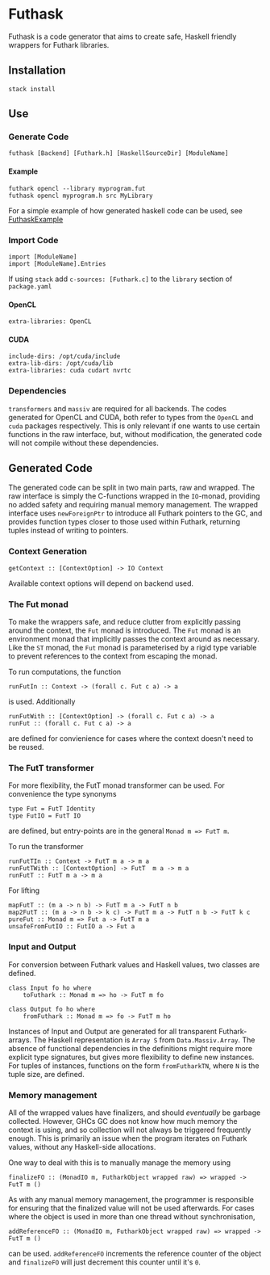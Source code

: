 # Futhask
Futhask is a code generator that aims to create safe, Haskell friendly wrappers for Futhark libraries.

## Installation
    stack install

## Use
### Generate Code
    futhask [Backend] [Futhark.h] [HaskellSourceDir] [ModuleName]

#### Example
    futhark opencl --library myprogram.fut
    futhask opencl myprogram.h src MyLibrary

For a simple example of how generated haskell code can be used, see [FuthaskExample](https://gitlab.com/Gusten_Isfeldt/futhaskexample)

### Import Code
    import [ModuleName]
    import [ModuleName].Entries

If using `stack` add `c-sources: [Futhark.c]` to the `library` section of `package.yaml`

#### OpenCL
    extra-libraries: OpenCL

#### CUDA
    include-dirs: /opt/cuda/include
    extra-lib-dirs: /opt/cuda/lib
    extra-libraries: cuda cudart nvrtc

### Dependencies
`transformers` and `massiv` are required for all backends.
The codes generated for OpenCL and CUDA, both refer to types from the `OpenCL` and `cuda` packages respectively. This is only relevant if one wants to use certain functions in the raw interface, but, without modification, the generated code will not compile without these dependencies.

## Generated Code
The generated code can be split in two main parts, raw and wrapped. The raw interface is simply the C-functions wrapped in the `IO`-monad, providing no added safety and requiring manual memory management. The wrapped interface uses `newForeignPtr` to introduce all Futhark pointers to the GC, and provides function types closer to those used within Futhark, returning tuples instead of writing to pointers.

### Context Generation
    getContext :: [ContextOption] -> IO Context

Available context options will depend on backend used.

### The Fut monad
To make the wrappers safe, and reduce clutter from explicitly passing around the context, the `Fut` monad is introduced. The `Fut` monad is an environment monad that implicitly passes the context around as necessary. Like the `ST` monad, the `Fut` monad is parameterised by a rigid type variable to prevent references to the context from escaping the monad.

To run computations, the function

    runFutIn :: Context -> (forall c. Fut c a) -> a

is used. Additionally

    runFutWith :: [ContextOption] -> (forall c. Fut c a) -> a
    runFut :: (forall c. Fut c a) -> a

are defined for convienience for cases where the context doesn't need to be reused.

### The FutT transformer
For more flexibility, the FutT monad transformer can be used. For convenience the type synonyms

    type Fut = FutT Identity
    type FutIO = FutT IO

are defined, but entry-points are in the general `Monad m => FutT m`.

To run the transformer

    runFutTIn :: Context -> FutT m a -> m a
    runFutTWith :: [ContextOption] -> FutT  m a -> m a
    runFutT :: FutT m a -> m a

For lifting

    mapFutT :: (m a -> n b) -> FutT m a -> FutT n b
    map2FutT :: (m a -> n b -> k c) -> FutT m a -> FutT n b -> FutT k c
    pureFut :: Monad m => Fut a -> FutT m a
    unsafeFromFutIO :: FutIO a -> Fut a

### Input and Output
For conversion between Futhark values and Haskell values, two classes are defined.

    class Input fo ho where
        toFuthark :: Monad m => ho -> FutT m fo

    class Output fo ho where
        fromFuthark :: Monad m => fo -> FutT m ho

Instances of Input and Output are generated for all transparent Futhark-arrays. The Haskell representation is `Array S` from `Data.Massiv.Array`. The absence of functional dependencies in the definitions might require more explicit type signatures, but gives more flexibility to define new instances. For tuples of instances, functions on the form `fromFutharkTN`, where `N` is the tuple size, are defined.

### Memory management
All of the wrapped values have finalizers, and should *eventually* be garbage collected. However, GHCs GC does not know how much memory the context is using, and so collection will not always be triggered frequently enough. This is primarily an issue when the program iterates on Futhark values, without any Haskell-side allocations.

One way to deal with this is to manually manage the memory using

    finalizeFO :: (MonadIO m, FutharkObject wrapped raw) => wrapped -> FutT m ()

As with any manual memory management, the programmer is responsible for ensuring that the finalized value will not be used afterwards. For cases where the object is used in more than one thread without synchronisation,

    addReferenceFO :: (MonadIO m, FutharkObject wrapped raw) => wrapped -> FutT m ()

can be used. `addReferenceFO` increments the reference counter of the object and `finalizeFO` will just decrement this counter until it's `0`.
